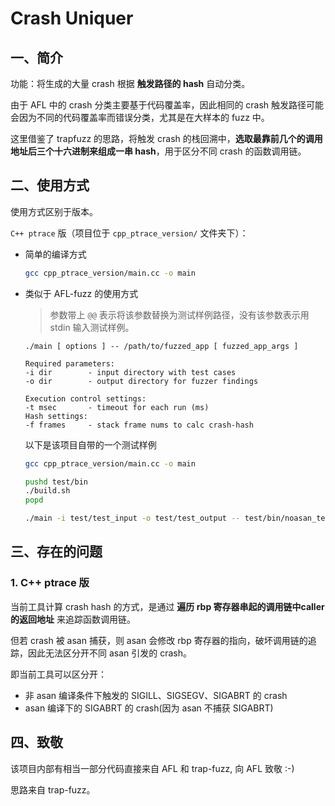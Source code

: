 # Crash Uniquer

## 一、简介

功能：将生成的大量 crash 根据 **触发路径的 hash** 自动分类。

由于 AFL 中的 crash 分类主要基于代码覆盖率，因此相同的 crash 触发路径可能会因为不同的代码覆盖率而错误分类，尤其是在大样本的 fuzz 中。

这里借鉴了 trapfuzz 的思路，将触发 crash 的栈回溯中，**选取最靠前几个的调用地址后三个十六进制来组成一串 hash**，用于区分不同 crash 的函数调用链。

## 二、使用方式

使用方式区别于版本。

`C++ ptrace` 版（项目位于 `cpp_ptrace_version/` 文件夹下）：

- 简单的编译方式

  ```bash
  gcc cpp_ptrace_version/main.cc -o main
  ```

- 类似于 AFL-fuzz 的使用方式
  
  > 参数带上 `@@` 表示将该参数替换为测试样例路径，没有该参数表示用 stdin 输入测试样例。

  ```text
  ./main [ options ] -- /path/to/fuzzed_app [ fuzzed_app_args ]

  Required parameters:
  -i dir        - input directory with test cases
  -o dir        - output directory for fuzzer findings

  Execution control settings:
  -t msec       - timeout for each run (ms)
  Hash settings:
  -f frames     - stack frame nums to calc crash-hash 
  ```

  以下是该项目自带的一个测试样例

  ```bash
  gcc cpp_ptrace_version/main.cc -o main

  pushd test/bin
  ./build.sh
  popd

  ./main -i test/test_input -o test/test_output -- test/bin/noasan_test @@
  ```

## 三、存在的问题

### 1. C++ ptrace 版

当前工具计算 crash hash 的方式，是通过 **遍历 rbp 寄存器串起的调用链中caller的返回地址** 来追踪函数调用链。

但若 crash 被 asan 捕获，则 asan 会修改 rbp 寄存器的指向，破坏调用链的追踪，因此无法区分开不同 asan 引发的 crash。

即当前工具可以区分开：
- 非 asan 编译条件下触发的 SIGILL、SIGSEGV、SIGABRT 的 crash
- asan 编译下的 SIGABRT 的 crash(因为 asan 不捕获 SIGABRT)

## 四、致敬

该项目内部有相当一部分代码直接来自 AFL 和 trap-fuzz, 向 AFL 致敬 :-)

思路来自 trap-fuzz。